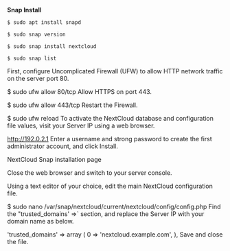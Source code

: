 **Snap Install**
```
$ sudo apt install snapd
```

```
$ sudo snap version
```

```
$ sudo snap install nextcloud
```

```
$ sudo snap list
```

First, configure Uncomplicated Firewall (UFW) to allow HTTP network traffic on the server port 80.

 $ sudo ufw allow 80/tcp
Allow HTTPS on port 443.

 $ sudo ufw allow 443/tcp
Restart the Firewall.

 $ sudo ufw reload
To activate the NextCloud database and configuration file values, visit your Server IP using a web browser.

 http://192.0.2.1
Enter a username and strong password to create the first administrator account, and click Install.

NextCloud Snap installation page

Close the web browser and switch to your server console.

Using a text editor of your choice, edit the main NextCloud configuration file.

 $ sudo nano /var/snap/nextcloud/current/nextcloud/config/config.php
Find the "trusted_domains' =>` section, and replace the Server IP with your domain name as below.

 'trusted_domains' =>
    array (
       0 => 'nextcloud.example.com',
     ),
Save and close the file.